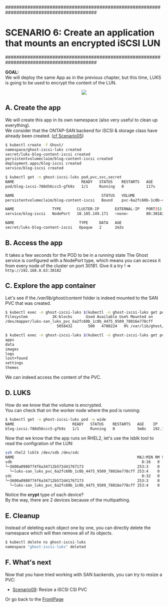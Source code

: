 #########################################################################################
# SCENARIO 6: Create an application that mounts an encrypted iSCSI LUN  
#########################################################################################

**GOAL:**  
We will deploy the same App as in the previous chapter, but this time, LUKS is going to be used to encrypt the content of the LUN.

<p align="center"><img src="Images/scenario6_luks.png"></p>

## A. Create the app

We will create this app in its own namespace (also very useful to clean up everything).  
We consider that the ONTAP-SAN backend for iSCSI & storage class have already been created. ([cf Scenario05](../Scenario05))

```bash
$ kubectl create -f Ghost/
namespace/ghost-iscsi-luks created
secret/luks-blog-content-iscsi created
persistentvolumeclaim/blog-content-iscsi created
deployment.apps/blog-iscsi created
service/blog-iscsi created

$ kubectl get -n ghost-iscsi-luks pod,pvc,svc,secret
NAME                              READY   STATUS    RESTARTS   AGE
pod/blog-iscsi-788d56ccc5-gfk9z   1/1     Running   0          117s

NAME                                       STATUS   VOLUME                                     CAPACITY   ACCESS MODES   STORAGECLASS               VOLUMEATTRIBUTESCLASS   AGE
persistentvolumeclaim/blog-content-iscsi   Bound    pvc-6a2fc60b-1c0b-4475-9509-78016e778cff   5Gi        RWO            storage-class-iscsi-luks   <unset>                 22m

NAME                 TYPE       CLUSTER-IP       EXTERNAL-IP   PORT(S)        AGE
service/blog-iscsi   NodePort   10.105.149.171   <none>        80:30182/TCP   19m

NAME                             TYPE     DATA   AGE
secret/luks-blog-content-iscsi   Opaque   2      2m3s
```

## B. Access the app

It takes a few seconds for the POD to be in a *running* state
The Ghost service is configured with a NodePort type, which means you can access it from every node of the cluster on port 30181.
Give it a try !
=> `http://192.168.0.63:30182`

## C. Explore the app container

Let's see if the */var/lib/ghost/content* folder is indeed mounted to the SAN PVC that was created.  
```bash
$ kubectl exec -n ghost-iscsi-luks $(kubectl -n ghost-iscsi-luks get pod -o name) -- df /var/lib/ghost/content
Filesystem           1K-blocks      Used Available Use% Mounted on
/dev/mapper/luks-san_luks_pvc_6a2fc60b_1c0b_4475_9509_78016e778cff
                       5058432       500   4780224   0% /var/lib/ghost/content

$ kubectl exec -n ghost-iscsi-luks $(kubectl -n ghost-iscsi-luks get pod -o name) -- ls /var/lib/ghost/content
apps
data
images
logs
lost+found
settings
themes
```
We can indeed access the content of the PVC.  

## D. LUKS

How do we know that the volume is encrypted.  
You can check that on the worker node where the pod is running:  
```bash
$ kubectl get -n ghost-iscsi-luks pod -o wide
NAME                          READY   STATUS    RESTARTS   AGE    IP              NODE    NOMINATED NODE   READINESS GATES
blog-iscsi-788d56ccc5-gfk9z   1/1     Running   0          5m8s   192.168.28.80   rhel2   <none>           <none>
```
Now that we know that the app runs on RHEL2, let's use the lsblk tool to read the configration of the LUN:  
```bash
ssh rhel2 lsblk /dev/sdb /dev/sdc
NAME                                                       MAJ:MIN RM SIZE RO TYPE  MOUNTPOINTS
sdb                                                          8:16   0   5G  0 disk
└─3600a0980774f6a34712b572d41767173                        253:3    0   5G  0 mpath
  └─luks-san_luks_pvc_6a2fc60b_1c0b_4475_9509_78016e778cff 253:4    0   5G  0 crypt /var/lib/kubelet/pods/83ede634-6f3c-463a-9abf-f2590a35a156/volumes/kubernetes.io~csi/pvc-6a2fc60b-1c0b-4475-9509-78016e778cff/mount
sdc                                                          8:32   0   5G  0 disk
└─3600a0980774f6a34712b572d41767173                        253:3    0   5G  0 mpath
  └─luks-san_luks_pvc_6a2fc60b_1c0b_4475_9509_78016e778cff 253:4    0   5G  0 crypt /var/lib/kubelet/pods/83ede634-6f3c-463a-9abf-f2590a35a156/volumes/kubernetes.io~csi/pvc-6a2fc60b-1c0b-4475-9509-78016e778cff/mount
```

Notice the **crypt** type of each device?  
By the way, there are 2 devices because of the multipathing.  


## E. Cleanup

Instead of deleting each object one by one, you can directly delete the namespace which will then remove all of its objects.

```bash
$ kubectl delete ns ghost-iscsi-luks
namespace "ghost-iscsi-luks" deleted
```

## F. What's next

Now that you have tried working with SAN backends, you can try to resize a PVC:

- [Scenario09](../../Scenario09): Resize a iSCSI CSI PVC  

Or go back to the [FrontPage](https://github.com/YvosOnTheHub/LabNetApp)